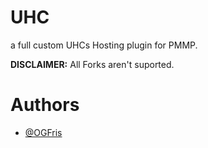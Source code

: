 # UHC
a full custom UHCs Hosting plugin for PMMP.

**DISCLAIMER:** All Forks aren't suported.

# Authors
- [@OGFris](https://twitter.com/OGFris)


